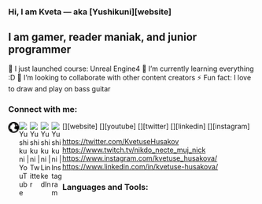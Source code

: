 ### Hi, I am Kveta — aka [Yushikuni][website]

## I am gamer, reader maniak, and junior programmer
🔭 I just launched course: Unreal Engine4
🌱 I’m currently learning everything :D
👯 I’m looking to collaborate with other content creators
⚡ Fun fact: I love to draw and play on bass guitar

### Connect with me:
[<img align="left" alt="Yushikuni.com" width="22px" src="https://raw.githubusercontent.com/iconic/open-iconic/master/svg/globe.svg" />][website]
[<img align="left" alt="Yushikuni | YouTube" width="22px" src="https://cdn.jsdelivr.net/npm/simple-icons@v3/icons/youtube.svg" />][youtube]
[<img align="left" alt="Yushikuni | Twitter" width="22px" src="https://cdn.jsdelivr.net/npm/simple-icons@v3/icons/twitter.svg" />][twitter]
[<img align="left" alt="Yushikuni | LinkedIn" width="22px" src="https://cdn.jsdelivr.net/npm/simple-icons@v3/icons/linkedin.svg" />][linkedin]
[<img align="left" alt="Yushikuni | Instagram" width="22px" src="https://cdn.jsdelivr.net/npm/simple-icons@v3/icons/instagram.svg" />][instagram]

https://twitter.com/KvetuseHusakov
https://www.twitch.tv/nikdo_necte_muj_nick
https://www.instagram.com/kvetuse_husakova/
https://www.linkedin.com/in/kvetuse-husakova/

### Languages and Tools: